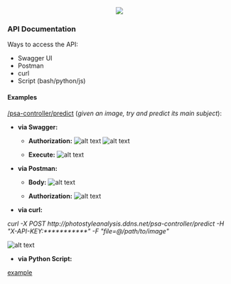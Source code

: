 <p align="center">
  <img src="https://i.imgur.com/68Juvpa.png"/>
</p>


### API Documentation

Ways to access the API:

* Swagger UI
* Postman
* curl
* Script (bash/python/js)

#### Examples

[/psa-controller/predict](http://photostyleanalysis.ddns.net/psa-controller/predict) (*given an image, try and predict its main subject*):

* **via Swagger:**

  * **Authorization:**
![alt text](https://i.imgur.com/Dvu0ld5.png)
![alt text](https://i.imgur.com/Y4u2kij.png)

  * **Execute:**
![alt text](https://i.imgur.com/nfImlFs.png)

* **via Postman:**

  * **Body:**
![alt text](https://i.imgur.com/PxGVSwk.png)

  * **Authorization:**
![alt text](https://i.imgur.com/txXeZR1.png)

* **via curl:**

*curl -X POST http://<!--This is a comment-->photostyleanalysis.ddns.net/<!--This is a comment-->psa-controller/predict -H "X-API-KEY:***********" -F "file=@/path/to/image"*

![alt text](https://i.imgur.com/2qc4LGg.png)

* **via Python Script:** 

[example](https://github.com/mzouros/MSc_AI_thesis/blob/main/postReq.py)
